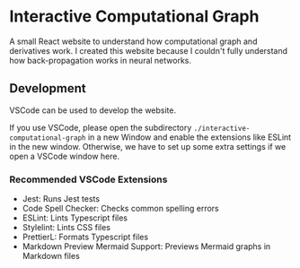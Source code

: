 # Interactive Computational Graph

A small React website to understand how computational graph and derivatives work. I created this website because I couldn't fully understand how back-propagation works in neural networks.

## Development

VSCode can be used to develop the website.

If you use VSCode, please open the subdirectory `./interactive-computational-graph` in a new Window and enable the extensions like ESLint in the new window. Otherwise, we have to set up some extra settings if we open a VSCode window here.

### Recommended VSCode Extensions

- Jest: Runs Jest tests
- Code Spell Checker: Checks common spelling errors
- ESLint: Lints Typescript files
- Stylelint: Lints CSS files
- PrettierL: Formats Typescript files
- Markdown Preview Mermaid Support: Previews Mermaid graphs in Markdown files
